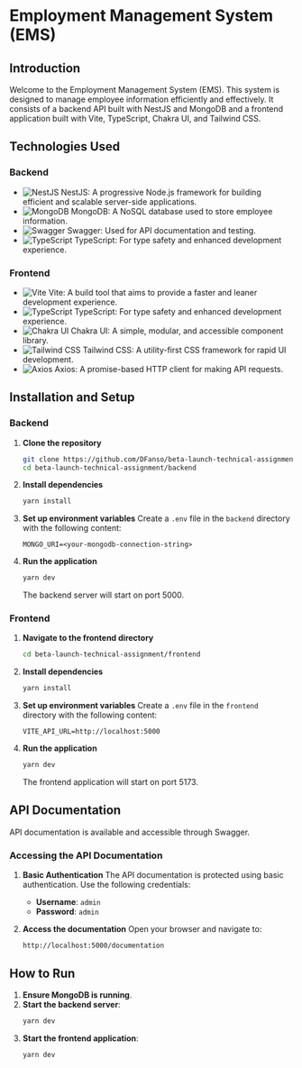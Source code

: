 # Employment Management System (EMS)

## Introduction

Welcome to the Employment Management System (EMS). This system is designed to manage employee information efficiently and effectively. It consists of a backend API built with NestJS and MongoDB and a frontend application built with Vite, TypeScript, Chakra UI, and Tailwind CSS.

## Technologies Used

### Backend
- ![NestJS](https://img.shields.io/badge/NestJS-E0234E?style=flat&logo=nestjs&logoColor=white) NestJS: A progressive Node.js framework for building efficient and scalable server-side applications.
- ![MongoDB](https://img.shields.io/badge/MongoDB-47A248?style=flat&logo=mongodb&logoColor=white) MongoDB: A NoSQL database used to store employee information.
- ![Swagger](https://img.shields.io/badge/Swagger-85EA2D?style=flat&logo=swagger&logoColor=black) Swagger: Used for API documentation and testing.
- ![TypeScript](https://img.shields.io/badge/TypeScript-007ACC?style=flat&logo=typescript&logoColor=white) TypeScript: For type safety and enhanced development experience.

### Frontend
- ![Vite](https://img.shields.io/badge/Vite-646CFF?style=flat&logo=vite&logoColor=white) Vite: A build tool that aims to provide a faster and leaner development experience.
- ![TypeScript](https://img.shields.io/badge/TypeScript-007ACC?style=flat&logo=typescript&logoColor=white) TypeScript: For type safety and enhanced development experience.
- ![Chakra UI](https://img.shields.io/badge/Chakra--UI-319795?style=flat&logo=chakra-ui&logoColor=white) Chakra UI: A simple, modular, and accessible component library.
- ![Tailwind CSS](https://img.shields.io/badge/Tailwind%20CSS-38B2AC?style=flat&logo=tailwind-css&logoColor=white) Tailwind CSS: A utility-first CSS framework for rapid UI development.
- ![Axios](https://img.shields.io/badge/Axios-5A29E4?style=flat&logo=axios&logoColor=white) Axios: A promise-based HTTP client for making API requests.

## Installation and Setup

### Backend

1. **Clone the repository**
    ```bash
    git clone https://github.com/DFanso/beta-launch-technical-assignment.git
    cd beta-launch-technical-assignment/backend
    ```

2. **Install dependencies**
    ```bash
    yarn install
    ```

3. **Set up environment variables**
    Create a `.env` file in the `backend` directory with the following content:
    ```env
    MONGO_URI=<your-mongodb-connection-string>
    ```

4. **Run the application**
    ```bash
    yarn dev
    ```
    The backend server will start on port 5000.

### Frontend

1. **Navigate to the frontend directory**
    ```bash
    cd beta-launch-technical-assignment/frontend
    ```

2. **Install dependencies**
    ```bash
    yarn install
    ```

3. **Set up environment variables**
    Create a `.env` file in the `frontend` directory with the following content:
    ```env
    VITE_API_URL=http://localhost:5000
    ```

4. **Run the application**
    ```bash
    yarn dev
    ```
    The frontend application will start on port 5173.

## API Documentation

API documentation is available and accessible through Swagger.

### Accessing the API Documentation

1. **Basic Authentication**
    The API documentation is protected using basic authentication. Use the following credentials:
    - **Username**: `admin`
    - **Password**: `admin`

2. **Access the documentation**
    Open your browser and navigate to:
    ```plaintext
    http://localhost:5000/documentation
    ```


## How to Run

1. **Ensure MongoDB is running**.
2. **Start the backend server**:
    ```bash
    yarn dev
    ```
3. **Start the frontend application**:
    ```bash
    yarn dev
    ```
